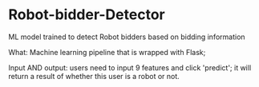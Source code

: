 # Robot-bidder-Detector
ML model trained to detect Robot bidders based on bidding information

What: Machine learning pipeline that is wrapped with Flask;

Input AND output: users need to input 9 features and click 'predict'; it will return a result of whether this user is a robot or not. 
